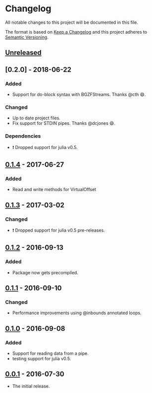 # Changelog
All notable changes to this project will be documented in this file.

The format is based on [Keep a Changelog](http://keepachangelog.com/en/1.0.0/)
and this project adheres to [Semantic Versioning](http://semver.org/spec/v2.0.0.html).

## [Unreleased]

## [0.2.0] - 2018-06-22
### Added
- Support for do-block syntax with BGZFStreams. Thanks @cth :smile:.

### Changed
- Up to date project files.
- Fix support for STDIN pipes. Thanks @dcjones :smile:.

### Dependencies
- :exclamation: Dropped support for julia v0.5.


## [0.1.4] - 2017-06-27
### Added
- Read and write methods for VirtualOffset

## [0.1.3] - 2017-03-02
### Changed
- :exclamation: Dropped support for julia v0.5 pre-releases.


## [0.1.2] - 2016-09-13
### Added
- Package now gets precompiled.


## [0.1.1] - 2016-09-10
### Changed
- Performance improvements using @inbounds annotated loops.


## [0.1.0] - 2016-09-08
### Added
- Support for reading data from a pipe.
- testing support for julia v0.5.


## [0.0.1] - 2016-07-30
- The initial release.


[Unreleased]: https://github.com/BioJulia/BGZFStreams.jl/compare/v0.1.5...HEAD
[0.1.5]: https://github.com/BioJulia/BGZFStreams.jl/compare/v0.1.4...v0.1.5
[0.1.4]: https://github.com/BioJulia/BGZFStreams.jl/compare/v0.1.3...v0.1.4
[0.1.3]: https://github.com/BioJulia/BGZFStreams.jl/compare/v0.1.2...v0.1.3
[0.1.2]: https://github.com/BioJulia/BGZFStreams.jl/compare/v0.1.1...v0.1.2
[0.1.1]: https://github.com/BioJulia/BGZFStreams.jl/compare/v0.1.0...v0.1.1
[0.1.0]: https://github.com/BioJulia/BGZFStreams.jl/compare/v0.0.1...v0.1.0
[0.0.1]: https://github.com/BioJulia/BGZFStreams.jl/tree/v0.0.1